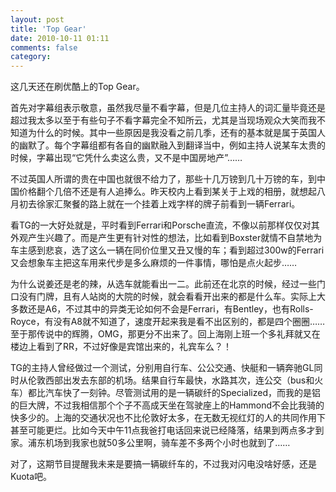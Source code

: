 ```yaml
---
layout: post
title: 'Top Gear'
date: 2010-10-11 01:11
comments: false
category: 
---
```

    

这几天还在刷优酷上的Top Gear。

 

首先对字幕组表示敬意，虽然我尽量不看字幕，但是几位主持人的词汇量毕竟还是超过我太多以至于有些句子不看字幕完全不知所云，尤其是当现场观众大笑而我不知道为什么的时候。其中一些原因是我没看之前几季，还有的基本就是属于英国人的幽默了。每个字幕组都有各自的幽默融入到翻译当中，例如主持人说某车太贵的时候，字幕出现“它凭什么卖这么贵，又不是中国房地产”……

 

不过英国人所谓的贵在中国也就很不给力了，那些十几万镑到几十万镑的车，到中国价格翻个几倍不还是有人追捧么。昨天校内上看到某关于上戏的相册，就想起八月初去徐家汇聚餐的路上就在一个挂着上戏字样的牌子前看到一辆Ferrari。

 

看TG的一大好处就是，平时看到Ferrari和Porsche直流，不像以前那样仅仅对其外观产生兴趣了。而是产生更有针对性的想法，比如看到Boxster就情不自禁地为车主感到悲哀，选了这么一辆在同价位里又丑又慢的车；看到超过300w的Ferrari又会想象车主把这车用来代步是多么麻烦的一件事情，哪怕是点火起步……

 

为什么说姜还是老的辣，从选车就能看出一二。此前还在北京的时候，经过一些门口没有门牌，且有人站岗的大院的时候，就会看看开出来的都是什么车。实际上大多数还是A6，不过其中的异类无论如何不会是Ferrari，有Bentley，也有Rolls-Royce，有没有A8就不知道了，速度开起来我是看不出区别的，都是四个圈圈……至于那传说中的辉腾，OMG，那更分不出来了。回上海刚上班一个多礼拜就又在楼边上看到了RR，不过好像是宾馆出来的，礼宾车么？！

 

TG的主持人曾经做过一个测试，分别用自行车、公公交通、快艇和一辆奔驰GL同时从伦敦西部出发去东部的机场。结果自行车最快，水路其次，连公交（bus和火车）都比汽车快了一刻钟。尽管测试用的是一辆碳纤的Specialized，而我的是铝的巨大牌，不过我相信那个个子不高成天坐在驾驶座上的Hammond不会比我骑的快多少的。上海的交通状况也不比伦敦好太多，在无数无视红灯的人的共同作用下甚至可能更烂。比如今天中午11点我爸打电话回来说已经降落，结果到两点多才到家。浦东机场到我家也就50多公里啊，骑车差不多两个小时也就到了……

 

对了，这期节目提醒我未来是要搞一辆碳纤车的，不过我对闪电没啥好感，还是Kuota吧。
